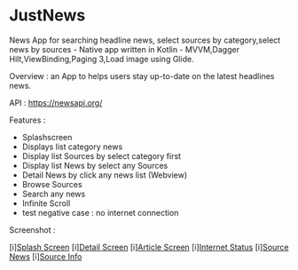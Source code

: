 # JustNews
News App for searching headline news, select sources by category,select news by sources - Native app written in Kotlin - 
MVVM,Dagger Hilt,ViewBinding,Paging 3,Load image using Glide.

Overview : an App to helps users stay up-to-date on the latest headlines news.

API : https://newsapi.org/

Features :

- Splashscreen
- Displays list category news
- Display list Sources by select category first
- Display list News by select any Sources
- Detail News by click any news list (Webview)
- Browse Sources
- Search any news
- Infinite Scroll
- test negative case : no internet connection

Screenshot :

[i][Splash Screen](./image/SpashScreen.png)
[i][Detail Screen](./image/Detail.png)
[i][Article Screen](./image/Articles.png)
[i][Internet Status](./image/InternetStatus.png)
[i][Source News](./image/SourceNews.png)
[i][Source Info](./image/SourceInfo.png)